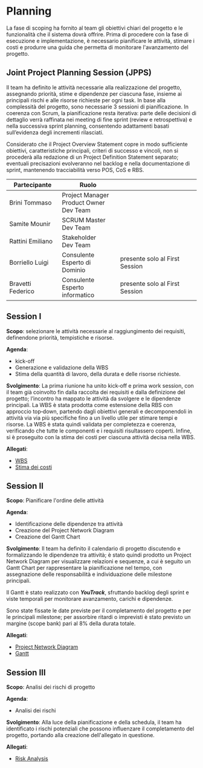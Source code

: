 # Planning
La fase di scoping ha fornito al team gli obiettivi chiari del progetto e le funzionalità che il sistema dovrà offrire.
Prima di procedere con la fase di esecuzione e implementazione, è necessario pianificare le attività, stimare i costi e produrre una guida che permetta di monitorare l'avanzamento del progetto.

## Joint Project Planning Session (JPPS)
Il team ha definito le attività necessarie alla realizzazione del progetto, assegnando priorità, stime e dipendenze per ciascuna fase, insieme ai principali rischi e alle risorse richieste per ogni task. In base alla complessità del progetto, sono necessarie 3 sessioni di pianificazione. In coerenza con Scrum, la pianificazione resta iterativa: parte delle decisioni di dettaglio verrà raffinata nei meeting di fine sprint (review e retrospettiva) e nella successiva sprint planning, consentendo adattamenti basati sull’evidenza degli incrementi rilasciati.

Considerato che il Project Overview Statement copre in modo sufficiente obiettivi, caratteristiche principali, criteri di successo e vincoli, non si procederà alla redazione di un Project Definition Statement separato; eventuali precisazioni evolveranno nel backlog e nella documentazione di sprint, mantenendo tracciabilità verso POS, CoS e RBS.

| Partecipante      | Ruolo         |    |
| ------------      | -----         | -- |
| Brini Tommaso     | Project Manager <br> Product Owner <br> Dev Team ||
| Samite Mounir     | SCRUM Master <br> Dev Team  ||
| Rattini Emiliano  | Stakeholder <br> Dev Team   ||
| Borriello Luigi   | Consulente <br> Esperto di Dominio | presente solo al First Session  |
| Bravetti Federico | Consulente <br> Esperto informatico | presente solo al First Session |

## Session I

**Scopo**: selezionare le attività necessarie al raggiungimento dei requisiti, definendone priorità, tempistiche e risorse.

**Agenda**: 
- kick-off
- Generazione e validazione della WBS
- Stima della quantità di lavoro, della durata e delle risorse richieste.

**Svolgimento**:
La prima riunione ha unito kick‑off e prima work session, con il team già coinvolto fin dalla raccolta dei requisiti e dalla definizione del progetto; l’incontro ha mappato le attività da svolgere e le dipendenze principali. La WBS è stata prodotta come estensione della RBS con approccio top‑down, partendo dagli obiettivi generali e decomponendoli in attività via via più specifiche fino a un livello utile per stimare tempi e risorse. La WBS è stata quindi validata per completezza e coerenza, verificando che tutte le componenti e i requisiti risultassero coperti.
Infine, si è proseguito con la stima dei costi per ciascuna attività decisa nella WBS.

**Allegati**:
- [WBS](allegati/08-WBS.md)
- [Stima dei costi](allegati/09-StimaCosti.md)

## Session II
**Scopo**: Pianificare l'ordine delle attività

**Agenda**: 
- Identificazione delle dipendenze tra attività
- Creazione del Project Network Diagram
- Creazione del Gantt Chart

**Svolgimento**:
Il team ha definito il calendario di progetto discutendo e formalizzando le dipendenze tra attività; è stato quindi prodotto un Project Network Diagram per visualizzare relazioni e sequenze, a cui è seguito un Gantt Chart per rappresentare la pianificazione nel tempo, con assegnazione delle responsabilità e individuazione delle milestone principali.

Il Gantt è stato realizzato con ***YouTrack***, sfruttando backlog degli sprint e viste temporali per monitorare avanzamento, carichi e dipendenze.

Sono state fissate le date previste per il completamento del progetto e per le principali milestone; per assorbire ritardi o imprevisti è stato previsto un margine (scope bank) pari al 8% della durata totale.

**Allegati**:
- [Project Network Diagram](allegati/10-PND.md)
- [Gantt](allegati/11-Gantt.md)

## Session III
**Scopo**: Analisi dei rischi di progetto

**Agenda**: 
- Analisi dei rischi

**Svolgimento**:
Alla luce della pianificazione e della schedula, il team ha identificato i rischi potenziali che possono influenzare il completamento del progetto, portando alla creazione dell'allegato in questione.

**Allegati**:
- [Risk Analysis](allegati/07-RiskAnalysis)